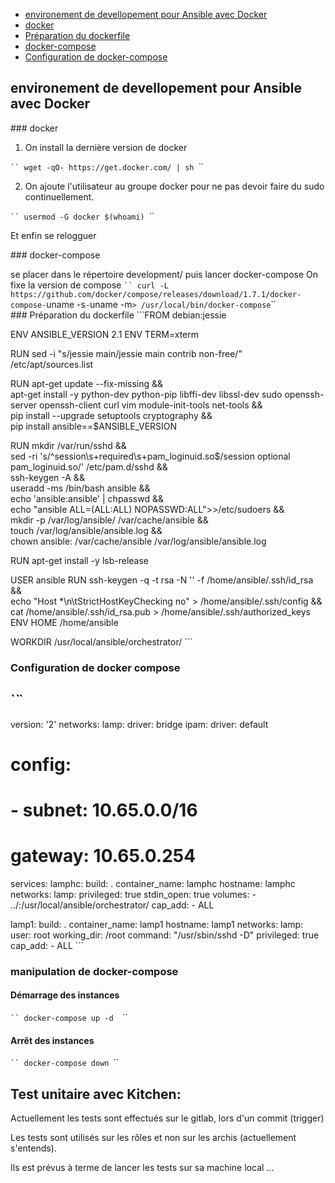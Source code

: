 * [environement de devellopement pour Ansible avec Docker](#environement-de-devellopement-pour-Ansible-avec-Docker)
* [docker](#docker)
* [Préparation du dockerfile](#Préparation-du-dockerfile)
* [docker-compose](#docker-compose)
* [Configuration de docker-compose](#Configuration-de-docker-compose)

## environement de devellopement pour Ansible avec Docker


### docker

1. On install la dernière version de docker

`̀ ̀ 
wget -qO- https://get.docker.com/ | sh
`̀ ̀ 

2. On ajoute l'utilisateur au groupe docker pour ne pas devoir faire du sudo continuellement.

`̀ ̀ 
usermod -G docker $(whoami)
`̀ ̀ 

Et enfin se relogguer

### docker-compose

se placer dans le répertoire development/ puis lancer docker-compose
On fixe la version de compose
`̀ ̀ 
curl -L https://github.com/docker/compose/releases/download/1.7.1/docker-compose-`uname -s`-`uname -m` > /usr/local/bin/docker-compose
`̀ ̀ 
### Préparation du dockerfile
`̀ ̀ 
FROM debian:jessie

ENV ANSIBLE_VERSION 2.1
ENV TERM=xterm

RUN sed -i "s/jessie main/jessie main contrib non-free/" /etc/apt/sources.list

RUN apt-get update --fix-missing && \
    apt-get install -y python-dev python-pip libffi-dev libssl-dev sudo openssh-server openssh-client curl vim module-init-tools net-tools && \
    pip install --upgrade setuptools cryptography && \
    pip install ansible==$ANSIBLE_VERSION

RUN mkdir /var/run/sshd  && \
    sed -ri 's/^session\s+required\s+pam_loginuid.so$/session optional pam_loginuid.so/' /etc/pam.d/sshd  && \
    ssh-keygen -A  && \
    useradd -ms /bin/bash ansible && \
    echo 'ansible:ansible' | chpasswd  && \
    echo "ansible ALL=(ALL:ALL) NOPASSWD:ALL">>/etc/sudoers && \
    mkdir -p /var/log/ansible/ /var/cache/ansible && \
    touch /var/log/ansible/ansible.log && \
    chown ansible: /var/cache/ansible /var/log/ansible/ansible.log

RUN apt-get install -y lsb-release

USER ansible
RUN ssh-keygen -q -t rsa -N '' -f /home/ansible/.ssh/id_rsa && \
    echo "Host *\n\tStrictHostKeyChecking no" > /home/ansible/.ssh/config && \
    cat /home/ansible/.ssh/id_rsa.pub > /home/ansible/.ssh/authorized_keys
ENV HOME /home/ansible

WORKDIR /usr/local/ansible/orchestrator/
`̀ ̀ 
### Configuration de docker compose
`̀ ̀ 
---
version: '2'
networks:
  lamp:
    driver: bridge
    ipam:
      driver: default
#      config:
#      - subnet: 10.65.0.0/16
#        gateway: 10.65.0.254

services:
  lamphc:
    build: .
    container_name: lamphc
    hostname: lamphc
    networks:
      lamp:
    privileged: true
    stdin_open: true
    volumes:
      - ../:/usr/local/ansible/orchestrator/
    cap_add:
      - ALL

  lamp1:
    build: .
    container_name: lamp1
    hostname: lamp1
    networks:
      lamp:
    user: root
    working_dir: /root
    command: "/usr/sbin/sshd -D"
    privileged: true
    cap_add:
      - ALL
`̀ ̀ 

### manipulation de docker-compose

#### Démarrage des instances

`̀ ̀ 
docker-compose up -d 
`̀ ̀ 

#### Arrêt des instances

`̀ ̀ 
docker-compose down
`̀ ̀ 

## Test unitaire avec Kitchen:

Actuellement les tests sont effectués sur le gitlab, lors d'un commit (trigger) 

Les tests sont utilisés sur les rôles et non sur les archis (actuellement s'entends).

Ils est prévus à terme de lancer les tests sur sa machine local ...

